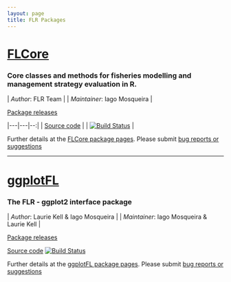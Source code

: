 ```yaml
---
layout: page
title: FLR Packages
---
```


# [FLCore](http://flr-project.org/FLCore)

### Core classes and methods for fisheries modelling and management strategy evaluation in R.

| *Author*: FLR Team |  | *Maintainer*: Iago Mosqueira |

[Package releases](https://github.com/flr/FLCore/releases/latest)

|---|---|--:|
| [Source code](http://github.com/flr/FLCore/) | | [![Build Status](https://travis-ci.org/flr/FLCore.svg?branch=master)](https://travis-ci.org/flr/FLCore) |

Further details at the [FLCore package pages](http://flr-project.org/FLCore). Please submit [bug reports or suggestions](https://github.com/flr/FLCore/issues)

___

# [ggplotFL](http://flr-project.org/ggplotFL)

### The FLR - ggplot2 interface package

| *Author*: Laurie Kell & Iago Mosqueira |  | *Maintainer*: Iago Mosqueira & Laurie Kell |

[Package releases](https://github.com/flr/ggplotFL/releases/latest)

[Source code](http://github.com/flr/ggplotFL/) [![Build Status](https://travis-ci.org/flr/ggplotFL.svg?branch=master)](https://travis-ci.org/flr/ggplotFL)

Further details at the [ggplotFL package pages](http://flr-project.org/ggplotFL). Please submit [bug reports or suggestions](https://github.com/flr/ggplotFL/issues)


